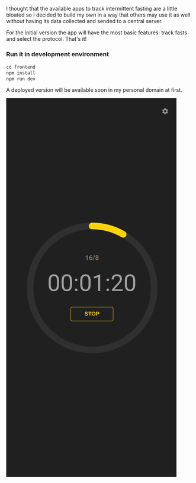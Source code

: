 I thought that the available apps to track intermittent fasting are a little bloated so I decided to build my own in a way that others may use it as well without having its data collected and sended to a central server.

For the initial version the app will have the most basic features: track fasts and select the protocol. That's it!

### Run it in development environment

```shell
cd frontend
npm install
npm run dev
```

A deployed version will be available soon in my personal domain at first.

![A screenshot of the app](/frontend/public/screenshot.png?raw=true "The app screenshot")
